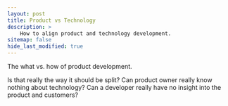 ```yaml
---
layout: post
title: Product vs Technology
description: >
    How to align product and technology development.
sitemap: false
hide_last_modified: true
---
```


The what vs. how of product development.

Is that really the way it should be split? Can product owner really know nothing about technology? Can a developer really have no insight into the product and customers?